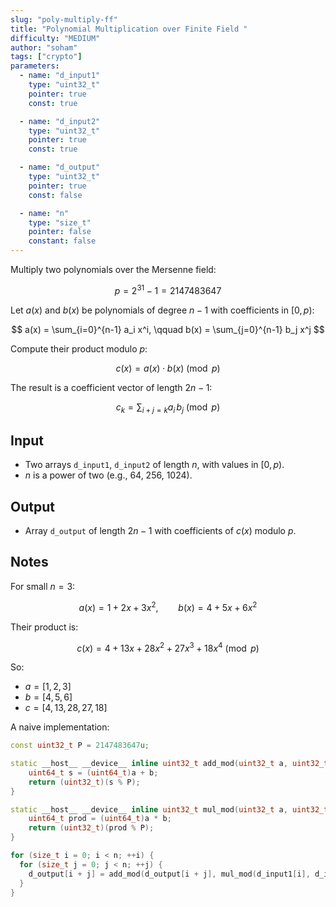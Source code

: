```yaml
---
slug: "poly-multiply-ff"
title: "Polynomial Multiplication over Finite Field "
difficulty: "MEDIUM"
author: "soham"
tags: ["crypto"]
parameters:
  - name: "d_input1"
    type: "uint32_t"
    pointer: true
    const: true

  - name: "d_input2"
    type: "uint32_t"
    pointer: true
    const: true

  - name: "d_output"
    type: "uint32_t"
    pointer: true
    const: false

  - name: "n"
    type: "size_t"
    pointer: false
    constant: false
---
```


Multiply two polynomials over the Mersenne field:

$$
p = 2^{31} - 1 = 2147483647
$$

Let $a(x)$ and $b(x)$ be polynomials of degree $n-1$ with coefficients in $[0, p)$:

$$
a(x) = \sum_{i=0}^{n-1} a_i x^i, \qquad
b(x) = \sum_{j=0}^{n-1} b_j x^j
$$

Compute their product modulo $p$:

$$
c(x) = a(x) \cdot b(x) \pmod{p}
$$

The result is a coefficient vector of length $2n - 1$:

$$
c_k = \sum_{i+j=k} a_i \, b_j \pmod{p}
$$

## Input

- Two arrays `d_input1`, `d_input2` of length $n$, with values in $[0, p)$.
- $n$ is a power of two (e.g., 64, 256, 1024).

## Output

- Array `d_output` of length $2n - 1$ with coefficients of $c(x)$ modulo $p$.

## Notes

For small $n=3$:

$$
a(x) = 1 + 2x + 3x^2, \qquad
b(x) = 4 + 5x + 6x^2
$$

Their product is:

$$
c(x) = 4 + 13x + 28x^2 + 27x^3 + 18x^4 \pmod{p}
$$

So:

- $a = [1, 2, 3]$
- $b = [4, 5, 6]$
- $c = [4, 13, 28, 27, 18]$

A naive implementation:
```cpp
const uint32_t P = 2147483647u;

static __host__ __device__ inline uint32_t add_mod(uint32_t a, uint32_t b) {
    uint64_t s = (uint64_t)a + b;
    return (uint32_t)(s % P);
}

static __host__ __device__ inline uint32_t mul_mod(uint32_t a, uint32_t b) {
    uint64_t prod = (uint64_t)a * b;
    return (uint32_t)(prod % P);
}

for (size_t i = 0; i < n; ++i) {
  for (size_t j = 0; j < n; ++j) {
    d_output[i + j] = add_mod(d_output[i + j], mul_mod(d_input1[i], d_input2[j]));
  }
}
```